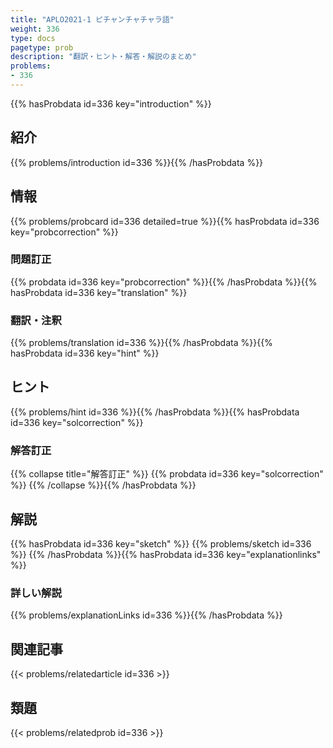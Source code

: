 ```yaml
---
title: "APLO2021-1 ピチャンチャチャラ語"
weight: 336
type: docs
pagetype: prob
description: "翻訳・ヒント・解答・解説のまとめ"
problems: 
- 336
---
```


{{% hasProbdata id=336 key="introduction" %}}

## 紹介

{{% problems/introduction id=336 %}}{{% /hasProbdata %}}

## 情報

{{% problems/probcard id=336 detailed=true %}}{{% hasProbdata id=336 key="probcorrection" %}}

### 問題訂正

{{% probdata id=336 key="probcorrection" %}}{{% /hasProbdata %}}{{% hasProbdata id=336 key="translation" %}}

### 翻訳・注釈

{{% problems/translation id=336 %}}{{% /hasProbdata %}}{{% hasProbdata id=336 key="hint" %}}

## ヒント

{{% problems/hint id=336 %}}{{% /hasProbdata %}}{{% hasProbdata id=336 key="solcorrection" %}}

### 解答訂正

{{% collapse title="解答訂正" %}}
{{% probdata id=336 key="solcorrection" %}}
{{% /collapse %}}{{% /hasProbdata %}}

## 解説

{{% hasProbdata id=336 key="sketch" %}}
{{% problems/sketch id=336 %}}
{{% /hasProbdata %}}{{% hasProbdata id=336 key="explanationlinks" %}}

### 詳しい解説

{{% problems/explanationLinks id=336 %}}{{% /hasProbdata %}}

## 関連記事

{{< problems/relatedarticle id=336 >}}

## 類題

{{< problems/relatedprob id=336 >}}
